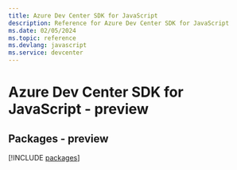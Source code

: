 ```yaml
---
title: Azure Dev Center SDK for JavaScript
description: Reference for Azure Dev Center SDK for JavaScript
ms.date: 02/05/2024
ms.topic: reference
ms.devlang: javascript
ms.service: devcenter
---
```

# Azure Dev Center SDK for JavaScript - preview
## Packages - preview
[!INCLUDE [packages](dev-center-index.md)]